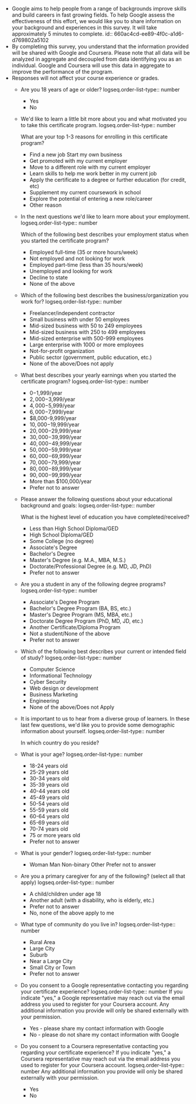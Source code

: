 - Google aims to help people from a range of backgrounds improve skills and build careers in fast growing fields. To help Google assess the effectiveness of this effort, we would like you to share information on your background and experiences in this survey. It will take approximately 5 minutes to complete. 
  id:: 660ac4cd-ee89-4f0c-a1d6-d769802a5102
- By completing this survey, you understand that the information provided will be shared with Google and Coursera. Please note that all data will be analyzed in aggregate and decoupled from data identifying you as an individual. Google and Coursera will use this data in aggregate to improve the performance of the program.
- Responses will not affect your course experience or grades.
	- Are you 18 years of age or older? 
	  logseq.order-list-type:: number
		- Yes
		- No
	- We'd like to learn a little bit more about you and what motivated you to take this certificate program. 
	  logseq.order-list-type:: number
	  
	  What are your top 1-3 reasons for enrolling in this certificate program?
		- Find a new job Start my own business
		- Get promoted with my current employer
		- Move to a different role with my current employer
		- Learn skills to help me work better in my current job
		- Apply the certificate to a degree or further education (for credit, etc)
		- Supplement my current coursework in school
		- Explore the potential of entering a new role/career
		- Other reason
	- In the next questions we'd like to learn more about your employment. 
	  logseq.order-list-type:: number
	  
	  Which of the following best describes your employment status when you started the certificate program?
		- Employed full-time (35 or more hours/week)
		- Not employed and not looking for work
		- Employed part-time (less than 35 hours/week)
		- Unemployed and looking for work
		- Decline to state
		- None of the above
	- Which of the following best describes the business/organization you work for? 
	  logseq.order-list-type:: number
		- Freelancer/independent contractor
		- Small business with under 50 employees
		- Mid-sized business with 50 to 249 employees
		- Mid-sized business with 250 to 499 employees
		- Mid-sized enterprise with 500-999 employees
		- Large enterprise with 1000 or more employees
		- Not-for-profit organization
		- Public sector (government, public education, etc.)
		- None of the above/Does not apply
	- What best describes your yearly earnings when you started the certificate program? 
	  logseq.order-list-type:: number
		- $0-$1,999/year
		- $2,000-$3,999/year
		- $4,000-$5,999/year
		- $6,000-$7,999/year
		- $8,000-9,999/year
		- $10,000-$19,999/year
		- $20,000-$29,999/year
		- $30,000-$39,999/year
		- $40,000-$49,999/year
		- $50,000-$59,999/year
		- $60,000-$69,999/year
		- $70,000-$79,999/year
		- $80,000-$89,999/year
		- $90,000-$99,999/year
		- More than $100,000/year
		- Prefer not to answer
	- Please answer the following questions about your educational background and goals: 
	  logseq.order-list-type:: number
	  
	  What is the highest level of education you have completed/received?
		- Less than High School Diploma/GED
		- High School Diploma/GED
		- Some College (no degree)
		- Associate's Degree
		- Bachelor's Degree
		- Master's Degree (e.g. M.A., MBA, M.S.)
		- Doctorate/Professional Degree (e.g. MD, JD, PhD)
		- Prefer not to answer
	- Are you a student in any of the following degree programs? 
	  logseq.order-list-type:: number
		- Associate's Degree Program
		- Bachelor's Degree Program (BA, BS, etc.)
		- Master's Degree Program (MS, MBA, etc.)
		- Doctorate Degree Program (PhD, MD, JD, etc.)
		- Another Certificate/Diploma Program
		- Not a student/None of the above
		- Prefer not to answer
	- Which of the following best describes your current or intended field of study? 
	  logseq.order-list-type:: number
		- Computer Science
		- Informational Technology
		- Cyber Security
		- Web design or development
		- Business Marketing
		- Engineering
		- None of the above/Does not Apply
	- It is important to us to hear from a diverse group of learners. In these last few questions, we'd like you to provide some demographic information about yourself.
	  logseq.order-list-type:: number
	  
	  In which country do you reside?
	- What is your age? 
	  logseq.order-list-type:: number
		- 18-24 years old
		- 25-29 years old
		- 30-34 years old
		- 35-39 years old
		- 40-44 years old
		- 45-49 years old
		- 50-54 years old
		- 55-59 years old
		- 60-64 years old
		- 65-69 years old
		- 70-74 years old
		- 75 or more years old
		- Prefer not to answer
	- What is your gender? 
	  logseq.order-list-type:: number
		- Woman Man Non-binary Other Prefer not to answer
	- Are you a primary caregiver for any of the following? (select all that apply) 
	  logseq.order-list-type:: number
		- A child/children under age 18
		- Another adult (with a disability, who is elderly, etc.)
		- Prefer not to answer
		- No, none of the above apply to me
	- What type of community do you live in? 
	  logseq.order-list-type:: number
		- Rural Area
		- Large City
		- Suburb
		- Near a Large City
		- Small City or Town
		- Prefer not to answer
	- Do you consent to a Google representative contacting you regarding your certificate experience? 
	  logseq.order-list-type:: number
	  If you indicate "yes," a Google representative may reach out via the email address you used to register for your Coursera account. 
	  Any additional information you provide will only be shared externally with your permission.
		- Yes - please share my contact information with Google
		- No - please do not share my contact information with Google
	- Do you consent to a Coursera representative contacting you regarding your certificate experience? If you indicate "yes," a Coursera representative may reach out via the email address you used to register for your Coursera account. 
	  logseq.order-list-type:: number
	  Any additional information you provide will only be shared externally with your permission.
		- Yes
		- No